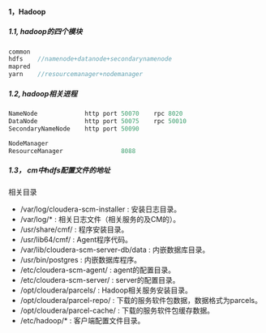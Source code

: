 #### 1，Hadoop

##### 1.1, hadoop的四个模块

```java
common
hdfs    //namenode+datanode+secondarynamenode
mapred  
yarn    //resourcemanager+nodemanager
```



##### 1.2, hadoop相关进程

```java
NameNode             http port 50070    rpc 8020
DataNode             http port 50075    rpc 50010
SecondaryNameNode    http port 50090

NodeManager          
ResourceManager                8088
```



##### 1.3， cm中hdfs配置文件的地址

 相关目录

- /var/log/cloudera-scm-installer : 安装日志目录。
- /var/log/* : 相关日志文件（相关服务的及CM的）。
- /usr/share/cmf/ : 程序安装目录。
- /usr/lib64/cmf/ : Agent程序代码。
- /var/lib/cloudera-scm-server-db/data : 内嵌数据库目录。
- /usr/bin/postgres : 内嵌数据库程序。
- /etc/cloudera-scm-agent/ : agent的配置目录。
- /etc/cloudera-scm-server/ : server的配置目录。
- /opt/cloudera/parcels/ : Hadoop相关服务安装目录。
- /opt/cloudera/parcel-repo/ : 下载的服务软件包数据，数据格式为parcels。
- /opt/cloudera/parcel-cache/ : 下载的服务软件包缓存数据。
- /etc/hadoop/* : 客户端配置文件目录。